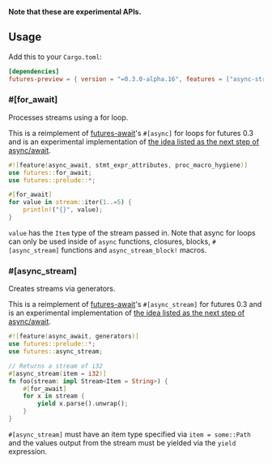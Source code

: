 
**Note that these are experimental APIs.**

## Usage

Add this to your `Cargo.toml`:

```toml
[dependencies]
futures-preview = { version = "=0.3.0-alpha.16", features = ["async-stream", "nightly"] }
```

### \#\[for_await\]

Processes streams using a for loop.

This is a reimplement of [futures-await]'s `#[async]` for loops for futures 0.3 and is an experimental implementation of [the idea listed as the next step of async/await](https://github.com/rust-lang/rfcs/blob/master/text/2394-async_await.md#for-await-and-processing-streams).

```rust
#![feature(async_await, stmt_expr_attributes, proc_macro_hygiene)]
use futures::for_await;
use futures::prelude::*;

#[for_await]
for value in stream::iter(1..=5) {
    println!("{}", value);
}
```

`value` has the `Item` type of the stream passed in. Note that async for loops can only be used inside of `async` functions, closures, blocks, `#[async_stream]` functions and `async_stream_block!` macros.

### \#\[async_stream\]

Creates streams via generators.

This is a reimplement of [futures-await]'s `#[async_stream]` for futures 0.3 and is an experimental implementation of [the idea listed as the next step of async/await](https://github.com/rust-lang/rfcs/blob/master/text/2394-async_await.md#generators-and-streams).

```rust
#![feature(async_await, generators)]
use futures::prelude::*;
use futures::async_stream;

// Returns a stream of i32
#[async_stream(item = i32)]
fn foo(stream: impl Stream<Item = String>) {
    #[for_await]
    for x in stream {
        yield x.parse().unwrap();
    }
}
```

`#[async_stream]` must have an item type specified via `item = some::Path` and the values output from the stream must be yielded via the `yield` expression.

[futures-await]: https://github.com/alexcrichton/futures-await
